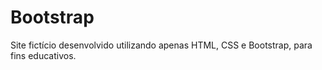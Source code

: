 # Bootstrap
Site fictício desenvolvido utilizando apenas HTML, CSS e Bootstrap, para fins educativos.
